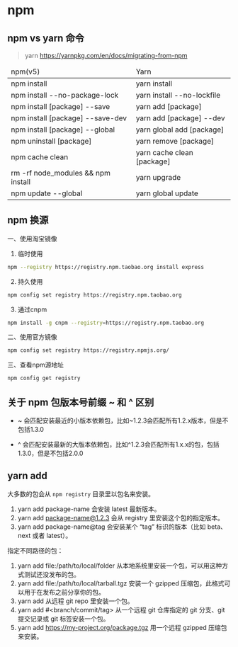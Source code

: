# npm

## npm vs yarn 命令

> yarn https://yarnpkg.com/en/docs/migrating-from-npm

<table>
  <thead>
    <tr>
      <td> npm(v5) </td>
      <td> Yarn </td>
    </tr>
  </thead>
  <tbody>
    <tr>
      <td>npm install</td>
      <td>yarn install</td>
    </tr>
    <tr>
      <td>npm install --no-package-lock</td>
      <td>yarn install --no-lockfile</td>
    </tr>
    <tr>
      <td>npm install [package] --save</td>
      <td>yarn add [package]</td>
    </tr>
    <tr>
      <td>npm install [package] --save-dev</td>
      <td>yarn add [package] --dev</td>
    </tr>
    <tr>
      <td>npm install [package] --global</td>
      <td>yarn global add [package]</td>
    </tr>
    <tr>
      <td>npm uninstall [package]</td>
      <td>yarn remove [package]</td>
    </tr>
    <tr>
      <td>npm cache clean</td>
      <td>yarn cache clean [package]</td>
    </tr>
    <tr>
      <td>rm -rf node_modules && npm install</td>
      <td>yarn upgrade</td>
    </tr>
    <tr>
      <td>npm update --global</td>
      <td>yarn global update</td>
    </tr>
  </tbody>
</table>

## npm 换源

一、使用淘宝镜像
1. 临时使用
```bash
npm --registry https://registry.npm.taobao.org install express
```
2. 持久使用
```bash
npm config set registry https://registry.npm.taobao.org
```
3. 通过cnpm
```bash
npm install -g cnpm --registry=https://registry.npm.taobao.org
```

二、使用官方镜像
```bash
npm config set registry https://registry.npmjs.org/
```
三、查看npm源地址
```bash
npm config get registry
```

## 关于 npm 包版本号前缀 ~ 和 ^ 区别

- ~ 会匹配安装最近的小版本依赖包，比如~1.2.3会匹配所有1.2.x版本，但是不包括1.3.0

- ^ 会匹配安装最新的大版本依赖包，比如^1.2.3会匹配所有1.x.x的包，包括1.3.0，但是不包括2.0.0

## yarn add 

大多数的包会从 `npm registry` 目录里以包名来安装。
1. yarn add package-name 会安装 latest 最新版本。
2. yarn add package-name@1.2.3 会从 registry 里安装这个包的指定版本。
3. yarn add package-name@tag 会安装某个 “tag” 标识的版本（比如 beta、next 或者 latest）。

指定不同路径的包：
1. yarn add file:/path/to/local/folder 从本地系统里安装一个包，可以用这种方式测试还没发布的包。
2. yarn add file:/path/to/local/tarball.tgz 安装一个 gzipped 压缩包，此格式可以用于在发布之前分享你的包。
3. yarn add <git remote url> 从远程 git repo 里安装一个包。
4. yarn add <git remote url>#<branch/commit/tag> 从一个远程 git 仓库指定的 git 分支、git 提交记录或 git 标签安装一个包。
5. yarn add https://my-project.org/package.tgz 用一个远程 gzipped 压缩包来安装。
